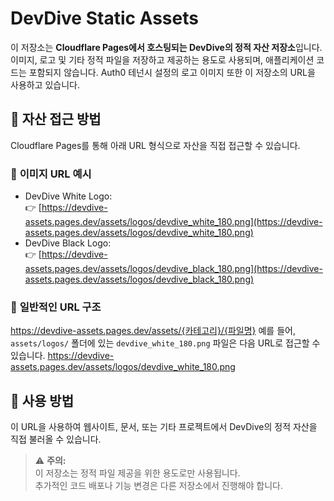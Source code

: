 # DevDive Static Assets

이 저장소는 **Cloudflare Pages에서 호스팅되는 DevDive의 정적 자산 저장소**입니다.  
이미지, 로고 및 기타 정적 파일을 저장하고 제공하는 용도로 사용되며, 애플리케이션 코드는 포함되지 않습니다.
Auth0 테넌시 설정의 로고 이미지 또한 이 저장소의 URL을 사용하고 있습니다.


## 📂 자산 접근 방법

Cloudflare Pages를 통해 아래 URL 형식으로 자산을 직접 접근할 수 있습니다.


### 🔹 **이미지 URL 예시**

- DevDive White Logo:  
  👉 [https://devdive-assets.pages.dev/assets/logos/devdive_white_180.png](https://devdive-assets.pages.dev/assets/logos/devdive_white_180.png)
- DevDive Black Logo:  
  👉 [https://devdive-assets.pages.dev/assets/logos/devdive_black_180.png](https://devdive-assets.pages.dev/assets/logos/devdive_black_180.png)


### 🔹 **일반적인 URL 구조**

https://devdive-assets.pages.dev/assets/{카테고리}/{파일명}
예를 들어, `assets/logos/` 폴더에 있는 `devdive_white_180.png` 파일은 다음 URL로 접근할 수 있습니다.
https://devdive-assets.pages.dev/assets/logos/devdive_white_180.png


## 🚀 사용 방법
이 URL을 사용하여 웹사이트, 문서, 또는 기타 프로젝트에서 DevDive의 정적 자산을 직접 불러올 수 있습니다.

> ⚠ **주의:**  
> 이 저장소는 정적 파일 제공을 위한 용도로만 사용됩니다.  
> 추가적인 코드 배포나 기능 변경은 다른 저장소에서 진행해야 합니다.
